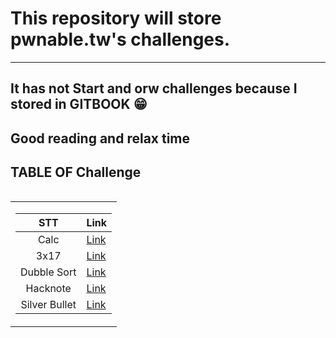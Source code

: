 # This repository will store pwnable.tw's challenges.
----------
## It has not Start and orw challenges because I stored in GITBOOK 😁
## Good reading and relax time 
<table align = "left">
<h2 align=left>TABLE OF Challenge</h2>
  <tr>
  <td>

STT | Link |
| :---------: | :-- |
| Calc  | [Link](https://github.com/Kinabler/Pwnable.tw/edit/main/Readme.md) | 
| 3x17  | [Link](https://github.com/Kinabler/Pwnable.tw/tree/main/3x17.tw) | 
| Dubble Sort | [Link](https://github.com/Kinabler/Pwnable.tw/tree/main/Dubblesort.tw) |
| Hacknote | [Link](https://github.com/Kinabler/Pwnable.tw/tree/main/hacknote.tw) |
| Silver Bullet | [Link](https://github.com/Kinabler/Pwnable.tw/tree/main/Sliverbullet.tw) |
  </td>
